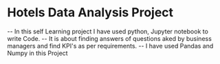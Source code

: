 # Hotels Data Analysis Project

-- In this self Learning project I have used python, Jupyter notebook to write Code.
-- It is about finding answers of questions aked by business managers and find KPI's as per requirements.
-- I have used Pandas and Numpy in this Project
